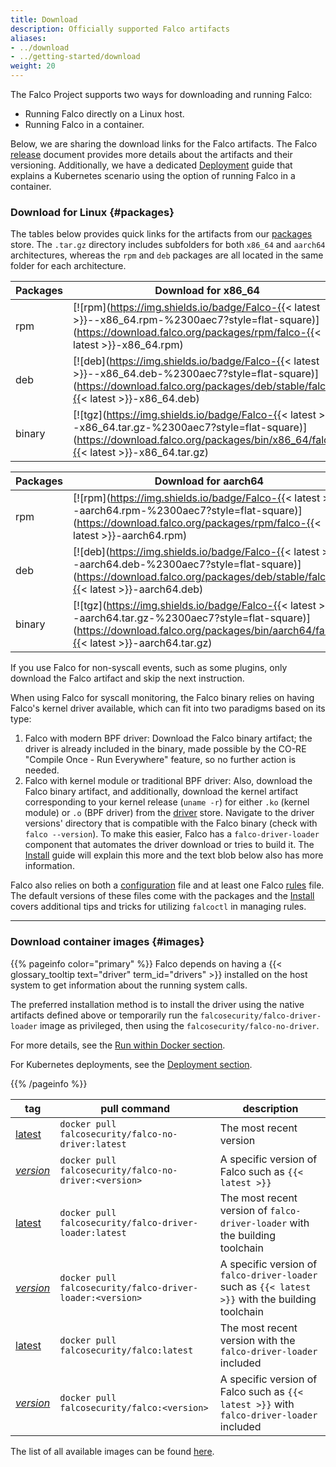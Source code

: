 ```yaml
---
title: Download
description: Officially supported Falco artifacts
aliases:
- ../download
- ../getting-started/download
weight: 20
---
```


The Falco Project supports two ways for downloading and running Falco:

 - Running Falco directly on a Linux host.
 - Running Falco in a container.

Below, we are sharing the download links for the Falco artifacts. The Falco [release](https://github.com/falcosecurity/falco/blob/master/RELEASE.md) document provides more details about the artifacts and their versioning. Additionally, we have a dedicated [Deployment](/docs/install-operate/deployment/) guide that explains a Kubernetes scenario using the option of running Falco in a container.

### Download for Linux {#packages}

The tables below provides quick links for the artifacts from our [packages](https://download.falco.org/?prefix=packages/) store. The `.tar.gz` directory includes subfolders for both `x86_64` and `aarch64` architectures, whereas the `rpm` and `deb` packages are all located in the same folder for each architecture.

| Packages | Download for **x86_64** |
| -------- | ------------------------------------------------------------------------------------------------------------------------------------------------------ |
| rpm              | [![rpm](https://img.shields.io/badge/Falco-{{< latest >}}--x86_64.rpm-%2300aec7?style=flat-square)](https://download.falco.org/packages/rpm/falco-{{< latest >}}-x86_64.rpm)        |
| deb              | [![deb](https://img.shields.io/badge/Falco-{{< latest >}}--x86_64.deb-%2300aec7?style=flat-square)](https://download.falco.org/packages/deb/stable/falco-{{< latest >}}-x86_64.deb) |
| binary           | [![tgz](https://img.shields.io/badge/Falco-{{< latest >}}--x86_64.tar.gz-%2300aec7?style=flat-square)](https://download.falco.org/packages/bin/x86_64/falco-{{< latest >}}-x86_64.tar.gz) |


| Packages | Download for **aarch64** |
| -------- | ------------------------------------------------------------------------------------------------------------------------------------------------------ |
| rpm              | [![rpm](https://img.shields.io/badge/Falco-{{< latest >}}--aarch64.rpm-%2300aec7?style=flat-square)](https://download.falco.org/packages/rpm/falco-{{< latest >}}-aarch64.rpm)        |
| deb              | [![deb](https://img.shields.io/badge/Falco-{{< latest >}}--aarch64.deb-%2300aec7?style=flat-square)](https://download.falco.org/packages/deb/stable/falco-{{< latest >}}-aarch64.deb) |
| binary           | [![tgz](https://img.shields.io/badge/Falco-{{< latest >}}--aarch64.tar.gz-%2300aec7?style=flat-square)](https://download.falco.org/packages/bin/aarch64/falco-{{< latest >}}-aarch64.tar.gz) |

If you use Falco for non-syscall events, such as some plugins, only download the Falco artifact and skip the next instruction.

When using Falco for syscall monitoring, the Falco binary relies on having Falco's kernel driver available, which can fit into two paradigms based on its type:

1. Falco with modern BPF driver: Download the Falco binary artifact; the driver is already included in the binary, made possible by the CO-RE "Compile Once - Run Everywhere" feature, so no further action is needed.
2. Falco with kernel module or traditional BPF driver: Also, download the Falco binary artifact, and additionally, download the kernel artifact corresponding to your kernel release (`uname -r`) for either `.ko` (kernel module) or `.o` (BPF driver) from the [driver](https://download.falco.org/?prefix=driver/) store. Navigate to the driver versions' directory that is compatible with the Falco binary (check with `falco --version`). To make this easier, Falco has a `falco-driver-loader` component that automates the driver download or tries to build it. The [Install](/docs/install-operate/installation/) guide will explain this more and the text blob below also has more information.

Falco also relies on both a [configuration](https://github.com/falcosecurity/falco/blob/master/falco.yaml) file and at least one Falco [rules](https://github.com/falcosecurity/rules) file. The default versions of these files come with the packages and the [Install](/docs/install-operate/installation/) covers additional tips and tricks for utilizing `falcoctl` in managing rules.

---

### Download container images {#images}

{{% pageinfo color="primary" %}}
Falco depends on having a {{< glossary_tooltip text="driver" term_id="drivers" >}} installed on the host system to get information about the running system calls.

The preferred installation method is to install the driver using the native artifacts defined above or
temporarily run the `falcosecurity/falco-driver-loader` image as privileged, then using the `falcosecurity/falco-no-driver`.

For more details, see the [Run within Docker section](/docs/install-operate/running/#docker).

For Kubernetes deployments, see the [Deployment section](/docs/install-operate/deployment/#kubernetes).

{{% /pageinfo %}}

|tag | pull command | description |
|----|----------|-----------------|
|[latest](https://hub.docker.com/r/falcosecurity/falco-no-driver/tags)| `docker pull falcosecurity/falco-no-driver:latest` | The most recent version |
|[*version*](https://hub.docker.com/r/falcosecurity/falco-no-driver/tags)| `docker pull falcosecurity/falco-no-driver:<version>` | A specific version of Falco such as `{{< latest >}}` |
|[latest](https://hub.docker.com/r/falcosecurity/falco-driver-loader/tags)| `docker pull falcosecurity/falco-driver-loader:latest` | The most recent version of `falco-driver-loader` with the building toolchain |
|[*version*](https://hub.docker.com/r/falcosecurity/falco-driver-loader/tags)| `docker pull falcosecurity/falco-driver-loader:<version>` | A specific version of `falco-driver-loader` such as `{{< latest >}}` with the building toolchain |
|[latest](https://hub.docker.com/r/falcosecurity/falco/tags)| `docker pull falcosecurity/falco:latest` | The most recent version with the `falco-driver-loader` included |
|[*version*](https://hub.docker.com/r/falcosecurity/falco/tags)| `docker pull falcosecurity/falco:<version>` | A specific version of Falco such as `{{< latest >}}` with `falco-driver-loader` included |

The list of all available images can be found [here](https://github.com/falcosecurity/falco/tree/master/docker).
